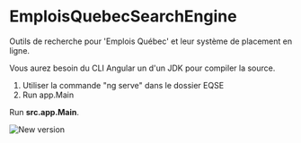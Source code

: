 # EmploisQuebecSearchEngine

Outils de recherche pour 'Emplois Québec' et leur système de placement en ligne.

Vous aurez besoin du CLI Angular un d'un JDK pour compiler la source.

1. Utiliser la commande "ng serve" dans le dossier EQSE
2. Run app.Main

Run **src.app.Main**.

![New version](https://i.imgur.com/ulcJ357.png "New version")